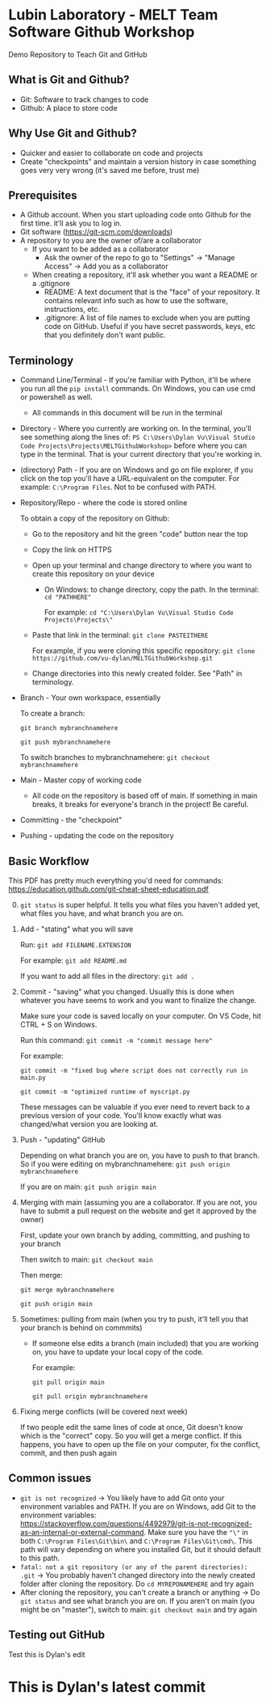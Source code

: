 # Lubin Laboratory - MELT Team Software Github Workshop
Demo Repository to Teach Git and GitHub

## What is Git and Github?
* Git: Software to track changes to code 
* Github: A place to store code

## Why Use Git and Github?
* Quicker and easier to collaborate on code and projects
* Create "checkpoints" and maintain a version history in case something goes very very wrong (it's saved me before, trust me)

## Prerequisites
* A Github account. When you start uploading code onto Github for the first time. it'll ask you to log in.
* Git software (https://git-scm.com/downloads)
* A repository to you are the owner of/are a collaborator
    * If you want to be added as a collaborator
        * Ask the owner of the repo to go to "Settings" -> "Manage Access" -> Add you as a collaborator
    * When creating a repository, it'll ask whether you want a README or a .gitignore
        * README: A text document that is the "face" of your repository. It contains relevant info such as how to use the software, instructions, etc.
        * .gitignore: A list of file names to exclude when you are putting code on GitHub. Useful if you have secret passwords, keys, etc that you definitely don't want public.

## Terminology
* Command Line/Terminal - If you're familiar with Python, it'll be where you run all the `pip install` commands. On Windows, you can use cmd or powershell as well.
    * All commands in this document will be run in the terminal
* Directory - Where you currently are working on. In the terminal, you'll see something along the lines of: `PS C:\Users\Dylan Vu\Visual Studio Code Projects\Projects\MELTGithubWorkshop>` before where you can type in the terminal. That is your current directory that you're working in.
* (directory) Path - If you are on Windows and go on file explorer, if you click on the top you'll have a URL-equivalent on the computer. For example: `C:\Program Files`. Not to be confused with PATH.
* Repository/Repo - where the code is stored online
    
    To obtain a copy of the repository on Github:
    * Go to the repository and hit the green "code" button near the top
    * Copy the link on HTTPS
    * Open up your terminal and change directory to where you want to create this repository on your device
        * On Windows: to change directory, copy the path. In the terminal: `cd "PATHHERE"`

            For example: `cd "C:\Users\Dylan Vu\Visual Studio Code Projects\Projects\"`

    * Paste that link in the terminal: `git clone PASTEITHERE`
    
        For example, if you were cloning this specific repository: `git clone https://github.com/vu-dylan/MELTGithubWorkshop.git`
    * Change directories into this newly created folder. See "Path" in terminology.
* Branch - Your own workspace, essentially
    
    To create a branch:
    
    `git branch mybranchnamehere`
    
    `git push mybranchnamehere`
    
    To switch branches to mybranchnamehere: `git checkout mybranchnamehere`
* Main - Master copy of working code
    * All code on the repository is based off of main. If something in main breaks, it breaks for everyone's branch in the project! Be careful.
* Committing - the "checkpoint"
* Pushing - updating the code on the repository

## Basic Workflow
This PDF has pretty much everything you'd need for commands: https://education.github.com/git-cheat-sheet-education.pdf

0. `git status` is super helpful. It tells you what files you haven't added yet, what files you have, and what branch you are on.
1. Add - "stating" what you will save
    
    Run: `git add FILENAME.EXTENSION`
    
    For example: `git add README.md`
    
    If you want to add all files in the directory: `git add .`
2. Commit - "saving" what you changed. Usually this is done when whatever you have seems to work and you want to finalize the change.
    
    Make sure your code is saved locally on your computer. On VS Code, hit CTRL + S on Windows.
    
    Run this command: `git commit -m "commit message here"`
    
    For example:
    
    `git commit -m "fixed bug where script does not correctly run in main.py`
    
    `git commit -m "optimized runtime of myscript.py`
    
    These messages can be valuable if you ever need to revert back to a previous version of your code. You'll know exactly what was changed/what version you are looking at.
3. Push - "updating" GitHub
    
    Depending on what branch you are on, you have to push to that branch. So if you were editing on mybranchnamehere: `git push origin mybranchnamehere`
    
    If you are on main: `git push origin main`
4. Merging with main (assuming you are a collaborator. If you are not, you have to submit a pull request on the website and get it approved by the owner)
    
    First, update your own branch by adding, committing, and pushing to your branch
    
    Then switch to main: `git checkout main`
    
    Then merge:
    
    `git merge mybranchnamehere`
    
    `git push origin main`
5. Sometimes: pulling from main (when you try to push, it'll tell you that your branch is behind on commmits)
    * If someone else edits a branch (main included) that you are working on, you have to update your local copy of the code.

        For example:
    
        `git pull origin main`
    
        `git pull origin mybranchnamehere`
6. Fixing merge conflicts (will be covered next week)
    
    If two people edit the same lines of code at once, Git doesn't know which is the "correct" copy. So you will get a merge conflict. If this happens, you have to open up the file on your computer, fix the conflict, commit, and then push again

## Common issues
* `git is not recognized` -> You likely have to add Git onto your environment variables and PATH. If you are on Windows, add Git to the environment variables: https://stackoverflow.com/questions/4492979/git-is-not-recognized-as-an-internal-or-external-command. Make sure you have the `"\"` in both `C:\Program Files\Git\bin\` and `C:\Program Files\Git\cmd\`. This path will vary depending on where you installed Git, but it should default to this path. 
* `fatal: not a git repository (or any of the parent directories): .git` -> You probably haven't changed directory into the newly created folder after cloning the repository. Do `cd MYREPONAMEHERE` and try again
* After cloning the repository, you can't create a branch or anything -> Do `git status` and see what branch you are on. If you aren't on main (you might be on "master"), switch to main: `git checkout main` and try again
## Testing out GitHub

Test this is Dylan's edit

# This is Dylan's latest commit
